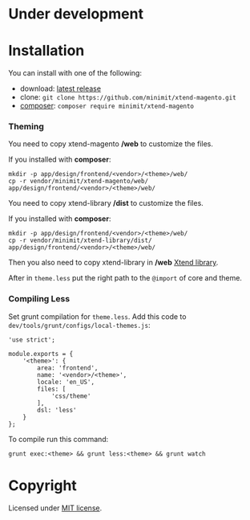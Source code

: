 
# Under development

# Installation

You can install with one of the following:
* download: [latest release](https://github.com/minimit/xtend-magento/releases/latest)
* clone: `git clone https://github.com/minimit/xtend-magento.git`
* [composer](https://getcomposer.org/): `composer require minimit/xtend-magento`

### Theming

You need to copy xtend-magento **/web** to customize the files.

If you installed with **composer**:
```
mkdir -p app/design/frontend/<vendor>/<theme>/web/
cp -r vendor/minimit/xtend-magento/web/ app/design/frontend/<vendor>/<theme>/web/
```

You need to copy xtend-library **/dist** to customize the files.

If you installed with **composer**:
```
mkdir -p app/design/frontend/<vendor>/<theme>/web/
cp -r vendor/minimit/xtend-library/dist/ app/design/frontend/<vendor>/<theme>/web/
```

Then you also need to copy xtend-library in **/web** [Xtend library](https://github.com/minimit/xtend-library#theming).

After in `theme.less` put the right path to the `@import` of core and theme.

### Compiling Less

Set grunt compilation for `theme.less`. Add this code to `dev/tools/grunt/configs/local-themes.js`:

```
'use strict';

module.exports = {
    '<theme>': {
        area: 'frontend',
        name: '<vendor>/<theme>',
        locale: 'en_US',
        files: [
            'css/theme'
        ],
        dsl: 'less'
    }
};
```

To compile run this command:

```
grunt exec:<theme> && grunt less:<theme> && grunt watch
```

# Copyright

Licensed under [MIT license](https://github.com/minimit/xtend-magento/blob/master/LICENSE).

